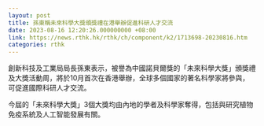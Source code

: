 ```yaml
---
layout: post
title: 孫東稱未來科學大獎頒獎禮在港舉辦促進科研人才交流
date: 2023-08-16 12:20:26.000000000 +08:00
link: https://news.rthk.hk/rthk/ch/component/k2/1713698-20230816.htm
categories: rthk
---
```


創新科技及工業局局長孫東表示，被譽為中國諾貝爾獎的「未來科學大獎」頒獎禮及大獎活動周，將於10月首次在香港舉辦，全球多個國家的著名科學家將參與，可促進國際科研人才交流。

今屆的「未來科學大獎」3個大獎均由內地的學者及科學家奪得，包括與研究植物免疫系統及人工智能發展有關。
